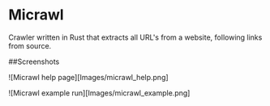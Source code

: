 # Micrawl
Crawler written in Rust that extracts all URL's from a website, following links from source.

##Screenshots

![Micrawl help page][Images/micrawl_help.png]

![Micrawl example run][Images/micrawl_example.png]

